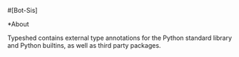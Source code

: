 #[Bot-Sis]

*About

Typeshed contains external type annotations for the Python standard library and Python builtins, as well as third party packages.

